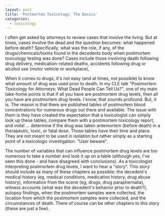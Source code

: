 ```yaml
---
layout: post
title: 'Postmortem Toxicology: The Basics'
categories:
  - toxicology
---
```


I often get asked by attorneys to review cases that involve the living. But at times, cases involve the dead and the question becomes: what happened before death? Specifically, what was the role, if any, of the drugs/chemicals/toxins found in the decedents body when postmortem toxicology testing was done? Cases include those involving death following drug delivery, medication-related deaths, accidents following drug or alcohol use (motor vehicle or workplace),&nbsp;

When it comes to drugs, it's not easy (and at times, not possible) to know what amount of drug was used prior to death. In my CLE talk "Postmortem Toxicology for Attorneys: What Dead People Can Tell Us?", one of my main take-home points is that if all you have are postmortem drug levels, then all you have are postmortem drug levels. I know, that sounds profound. But, it is. The reason is that there are published tables of postmortem blood concentrations for numerous drugs out there and available. The issue with them is they have created the expectation that a toxicologist can simply look up these tables, compare them with a postmortem toxicology report, and voila! … determine if the drug was taken antemortem (before death) in a therapeutic, toxic, or fatal dose. Those tables have their time and place. They are not meant to be used in isolation but rather simply as a starting point of a toxicologic investigation. "User beware".

The number of variables that can influence postmortem drug levels are too numerous to take a number and look it up on a table (although yes, I've seen this done - and have disagreed with conclusions). As a toxicologist interpreting postmortem drug levels, I want to hear a "story". This story should include as many of these chapters as possible: the decedent's medical history (eg, medical conditions, medication history, drug abuse history), information from the scene (eg, drugs, drug paraphernalia), witness accounts (what was the decedent's behavior prior to death?), autopsy findings, when the postmortem samples were collected, the location from which the postmortem samples were collected, and the circumstances of death. There of course can be other chapters to this story (these are just a few).

&nbsp;